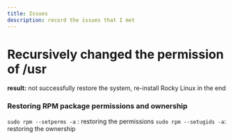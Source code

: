 ```yaml
---
title: Issues
description: record the issues that I met
---
```

#  Recursively changed the permission of /usr

**result:** not successfully restore the system, re-install Rocky Linux in the end
### Restoring RPM package permissions and ownership
`sudo rpm --setperms -a` : restoring the permissions
`sudo rpm --setugids -a`: restoring the ownership


